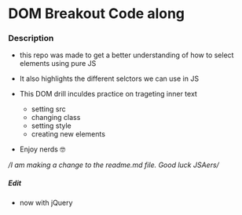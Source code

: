 # DOM Breakout Code along

### Description
- this repo was made to get a better understanding of how to select elements using pure JS
- It also highlights the different selctors we can use in JS
- This DOM drill inculdes practice on trageting inner text

    - setting src
    - changing class
    - setting style
    - creating new elements

- Enjoy nerds 🤓

*/I am making a change to the readme.md file. Good luck JSAers/*

##### Edit
* now with jQuery
